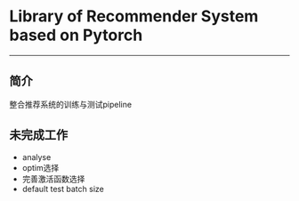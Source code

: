 # Library of Recommender System based on Pytorch

---

## 简介

整合推荐系统的训练与测试pipeline

## 未完成工作

- analyse
- optim选择
- 完善激活函数选择
- default test batch size
